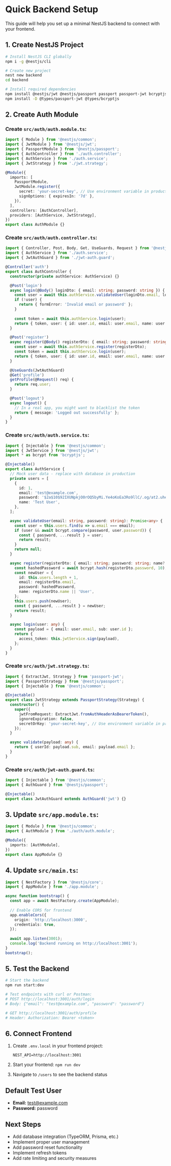 # Quick Backend Setup

This guide will help you set up a minimal NestJS backend to connect with your frontend.

## 1. Create NestJS Project

```bash
# Install NestJS CLI globally
npm i -g @nestjs/cli

# Create new project
nest new backend
cd backend

# Install required dependencies
npm install @nestjs/jwt @nestjs/passport passport passport-jwt bcryptjs
npm install -D @types/passport-jwt @types/bcryptjs
```

## 2. Create Auth Module

### Create `src/auth/auth.module.ts`:
```typescript
import { Module } from '@nestjs/common';
import { JwtModule } from '@nestjs/jwt';
import { PassportModule } from '@nestjs/passport';
import { AuthController } from './auth.controller';
import { AuthService } from './auth.service';
import { JwtStrategy } from './jwt.strategy';

@Module({
  imports: [
    PassportModule,
    JwtModule.register({
      secret: 'your-secret-key', // Use environment variable in production
      signOptions: { expiresIn: '7d' },
    }),
  ],
  controllers: [AuthController],
  providers: [AuthService, JwtStrategy],
})
export class AuthModule {}
```

### Create `src/auth/auth.controller.ts`:
```typescript
import { Controller, Post, Body, Get, UseGuards, Request } from '@nestjs/common';
import { AuthService } from './auth.service';
import { JwtAuthGuard } from './jwt-auth.guard';

@Controller('auth')
export class AuthController {
  constructor(private authService: AuthService) {}

  @Post('login')
  async login(@Body() loginDto: { email: string; password: string }) {
    const user = await this.authService.validateUser(loginDto.email, loginDto.password);
    if (!user) {
      return { formError: 'Invalid email or password' };
    }
    
    const token = await this.authService.login(user);
    return { token, user: { id: user.id, email: user.email, name: user.name } };
  }

  @Post('register')
  async register(@Body() registerDto: { email: string; password: string; name?: string }) {
    const user = await this.authService.register(registerDto);
    const token = await this.authService.login(user);
    return { token, user: { id: user.id, email: user.email, name: user.name } };
  }

  @UseGuards(JwtAuthGuard)
  @Get('profile')
  getProfile(@Request() req) {
    return req.user;
  }

  @Post('logout')
  async logout() {
    // In a real app, you might want to blacklist the token
    return { message: 'Logged out successfully' };
  }
}
```

### Create `src/auth/auth.service.ts`:
```typescript
import { Injectable } from '@nestjs/common';
import { JwtService } from '@nestjs/jwt';
import * as bcrypt from 'bcryptjs';

@Injectable()
export class AuthService {
  // Mock user data - replace with database in production
  private users = [
    {
      id: 1,
      email: 'test@example.com',
      password: '$2a$10$92IXUNpkjO0rOQ5byMi.Ye4oKoEa3Ro9llC/.og/at2.uheWG/igi', // 'password'
      name: 'Test User',
    },
  ];

  async validateUser(email: string, password: string): Promise<any> {
    const user = this.users.find(u => u.email === email);
    if (user && await bcrypt.compare(password, user.password)) {
      const { password, ...result } = user;
      return result;
    }
    return null;
  }

  async register(registerDto: { email: string; password: string; name?: string }) {
    const hashedPassword = await bcrypt.hash(registerDto.password, 10);
    const newUser = {
      id: this.users.length + 1,
      email: registerDto.email,
      password: hashedPassword,
      name: registerDto.name || 'User',
    };
    this.users.push(newUser);
    const { password, ...result } = newUser;
    return result;
  }

  async login(user: any) {
    const payload = { email: user.email, sub: user.id };
    return {
      access_token: this.jwtService.sign(payload),
    };
  }
}
```

### Create `src/auth/jwt.strategy.ts`:
```typescript
import { ExtractJwt, Strategy } from 'passport-jwt';
import { PassportStrategy } from '@nestjs/passport';
import { Injectable } from '@nestjs/common';

@Injectable()
export class JwtStrategy extends PassportStrategy(Strategy) {
  constructor() {
    super({
      jwtFromRequest: ExtractJwt.fromAuthHeaderAsBearerToken(),
      ignoreExpiration: false,
      secretOrKey: 'your-secret-key', // Use environment variable in production
    });
  }

  async validate(payload: any) {
    return { userId: payload.sub, email: payload.email };
  }
}
```

### Create `src/auth/jwt-auth.guard.ts`:
```typescript
import { Injectable } from '@nestjs/common';
import { AuthGuard } from '@nestjs/passport';

@Injectable()
export class JwtAuthGuard extends AuthGuard('jwt') {}
```

## 3. Update `src/app.module.ts`:
```typescript
import { Module } from '@nestjs/common';
import { AuthModule } from './auth/auth.module';

@Module({
  imports: [AuthModule],
})
export class AppModule {}
```

## 4. Update `src/main.ts`:
```typescript
import { NestFactory } from '@nestjs/core';
import { AppModule } from './app.module';

async function bootstrap() {
  const app = await NestFactory.create(AppModule);
  
  // Enable CORS for frontend
  app.enableCors({
    origin: 'http://localhost:3000',
    credentials: true,
  });
  
  await app.listen(3001);
  console.log('Backend running on http://localhost:3001');
}
bootstrap();
```

## 5. Test the Backend

```bash
# Start the backend
npm run start:dev

# Test endpoints with curl or Postman:
# POST http://localhost:3001/auth/login
# Body: {"email": "test@example.com", "password": "password"}

# GET http://localhost:3001/auth/profile
# Header: Authorization: Bearer <token>
```

## 6. Connect Frontend

1. Create `.env.local` in your frontend project:
   ```env
   NEST_API=http://localhost:3001
   ```

2. Start your frontend: `npm run dev`

3. Navigate to `/users` to see the backend status

## Default Test User

- **Email:** test@example.com
- **Password:** password

## Next Steps

- Add database integration (TypeORM, Prisma, etc.)
- Implement proper user management
- Add password reset functionality
- Implement refresh tokens
- Add rate limiting and security measures
